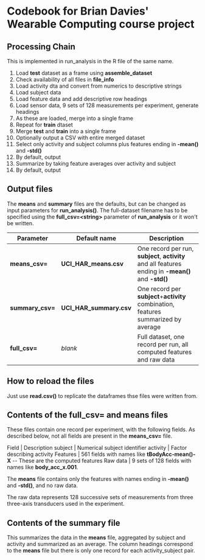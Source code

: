 Codebook for Brian Davies' Wearable Computing course project
============================================================

Processing Chain
----------------

This is implemented in run_analysis in the R file of the same name.

1. Load __test__ dataset as a frame using __assemble_dataset__
  1. Check availability of all files in __file_info__
  2. Load activity dta and convert from numerics to descriptive strings
  3. Load subject data
  4. Load feature data and add descriptive row headings
  5. Load sensor data, 9 sets of 128 measurements per experiment, generate headings
  6. As these are loaded, merge into a single frame
2. Repeat for __train__ dtaset
3. Merge __test__ and __train__ into a single frame
4. Optionally output a CSV with entire merged dataset
5. Select only activity and subject columns plus features ending in __-mean()__ and __-std()__
6. By default, output
7. Summarize by taking feature averages over activity and subject
8. By default, output

Output files
------------

The __means__ and __summary__ files are the defaults, but can be changed as input parameters
for __run_analysis()__. The full-dataset filename has to be specified using the __full_csv=\<string\>__
parameter of __run_analysis__ or it won't be written.

Parameter     |   Default name    |    Description
--------------|-------------------|---------------
__means_csv=__  |  __UCI_HAR_means.csv__   | One record per run, __subject__, __activity__ and all features ending in __-mean()__ and __-std()__
__summary_csv=__  |  __UCI_HAR_summary.csv__   | One record per __subject__+__activity__ combination, features summarized by average
__full_csv=__  | _blank_  | Full dataset, one record per run, all computed features and raw data

How to reload the files
-----------------------

Just use __read.csv()__ to replicate the dataframes thse files were written from.

Contents of the __full_csv=__ and means files
---------------------------------------------

These files contain one record per experiment, with the following fields. As described below, not
all fields are present in the __means_csv=__ file.

Field         |     Description
subject            | Numerical subject identifier
activity           | Factor describing activity
Features           | 561 fields with names like __tBodyAcc-mean()-X__ -- These are the computed features
Raw data           | 9 sets of 128 fields with names like __body_acc_x.001__.

The __means__ file contains only the features with names ending in __-mean()__ and __-std()__,
and no raw data.

The raw data represents 128 successive sets of measurements from three three-axis transducers used in the experiment.

Contents of the summary file
----------------------------

This summarizes the data in the __means__ file, aggregated by subject and activity and summarized as an average. The
column headings correspond to the __means__ file but there is only one record for each activity_subject pair.
